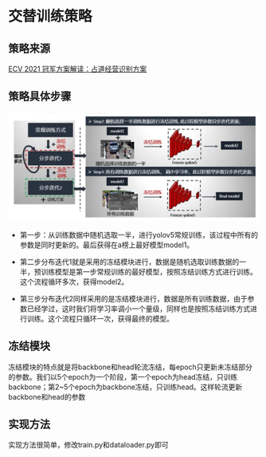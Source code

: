 # 交替训练策略
## 策略来源
[ECV 2021 冠军方案解读：占道经营识别方案](https://mp.weixin.qq.com/s/e07eRbNAkoDVRs7Q-rV0TA)

## 策略具体步骤
![策略步骤](/assets/640.jpeg "策略步骤")
- 第一步：从训练数据中随机选取一半，进行yolov5常规训练，该过程中所有的参数是同时更新的。最后获得在a榜上最好模型model1。

- 第二步分布迭代1就是采用的冻结模块进行，数据是随机选取训练数据的一半，预训练模型是第一步常规训练的最好模型，按照冻结训练方式进行训练。这个流程循环多次，获得model2。

- 第三步分布迭代2同样采用的是冻结模块进行，数据是所有训练数据，由于参数已经学过，这时我们将学习率调小一个量级，同样也是按照冻结训练方式进行训练。这个流程只循环一次，获得最终的模型。

## 冻结模块
冻结模块的特点就是将backbone和head轮流冻结，每epoch只更新未冻结部分的参数。我们以5个epoch为一个阶段，第一个epoch为head冻结，只训练backbone；第2~5个epoch为backbone冻结，只训练head。这样轮流更新backbone和head的参数

## 实现方法
实现方法很简单，修改train.py和dataloader.py即可